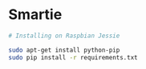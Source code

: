 # Smartie

```sh
# Installing on Raspbian Jessie

sudo apt-get install python-pip
sudo pip install -r requirements.txt
```
